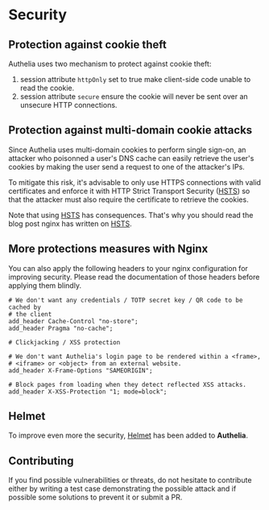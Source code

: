 # Security

## Protection against cookie theft

Authelia uses two mechanism to protect against cookie theft:
1. session attribute `httpOnly` set to true make client-side code unable to
read the cookie.
2. session attribute `secure` ensure the cookie will never be sent over an
unsecure HTTP connections.

## Protection against multi-domain cookie attacks

Since Authelia uses multi-domain cookies to perform single sign-on, an
attacker who poisonned a user's DNS cache can easily retrieve the user's
cookies by making the user send a request to one of the attacker's IPs.

To mitigate this risk, it's advisable to only use HTTPS connections with valid
certificates and enforce it with HTTP Strict Transport Security ([HSTS]) so
that the attacker must also require the certificate to retrieve the cookies.

Note that using [HSTS] has consequences. That's why you should read the blog
post nginx has written on [HSTS].

## More protections measures with Nginx

You can also apply the following headers to your nginx configuration for
improving security. Please read the documentation of those headers before
applying them blindly.

```
# We don't want any credentials / TOTP secret key / QR code to be cached by
# the client
add_header Cache-Control "no-store";
add_header Pragma "no-cache";

# Clickjacking / XSS protection

# We don't want Authelia's login page to be rendered within a <frame>, 
# <iframe> or <object> from an external website.
add_header X-Frame-Options "SAMEORIGIN";

# Block pages from loading when they detect reflected XSS attacks.
add_header X-XSS-Protection "1; mode=block";
```

## Helmet

To improve even more the security, [Helmet] has been added to **Authelia**.

## Contributing

If you find possible vulnerabilities or threats, do not hesitate to contribute
either by writing a test case demonstrating the possible attack and if
possible some solutions to prevent it or submit a PR.

[HSTS]: https://www.nginx.com/blog/http-strict-transport-security-hsts-and-nginx/
[Helmet]: https://helmetjs.github.io/
